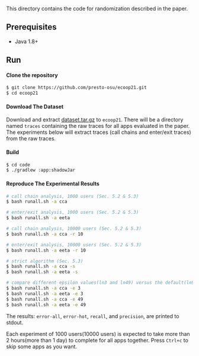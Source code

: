 This directory contains the code for randomization described in the paper.


## Prerequisites

- Java 1.8+


## Run

#### Clone the repository

```bash
$ git clone https://github.com/presto-osu/ecoop21.git
$ cd ecoop21
```

#### Download The Dataset
Download and extract [dataset.tar.gz](https://github.com/presto-osu/ecoop21/releases/download/dataset/traces.tar.gz) to `ecoop21`. There will be a directory named `traces` containing the raw traces for all apps evaluated in the paper. The experiments below will extract traces (call chains and enter/exit traces) from the raw traces.

#### Build
```bash
$ cd code
$ ./gradlew :app:shadowJar
```

#### Reproduce The Experimental Results

```bash
# call chain analysis, 1000 users (Sec. 5.2 & 5.3)
$ bash runall.sh -a cca

# enter/exit analysis, 1000 users (Sec. 5.2 & 5.3)
$ bash runall.sh -a eeta

# call chain analysis, 10000 users (Sec. 5.2 & 5.3)
$ bash runall.sh -a cca -r 10

# enter/exit analysis, 10000 users (Sec. 5.2 & 5.3)
$ bash runall.sh -a eeta -r 10

# strict algorithm (Sec. 5.3)
$ bash runall.sh -a cca -s
$ bash runall.sh -a eeta -s

# compare different epsilon values(ln3 and ln49) versus the default(ln9) (Sec. 5.4)
$ bash runall.sh -a cca -e 3
$ bash runall.sh -a eeta -e 3
$ bash runall.sh -a cca -e 49
$ bash runall.sh -a eeta -e 49
```

The results: `error-all`, `error-hot`, `recall`, and `precision`, are printed to stdout.

Each experiment of 1000 users(10000 users) is expected to take more than 2 hours(more than 1 day) to complete for all apps together. Press `Ctrl+c` to skip some apps as you want.
